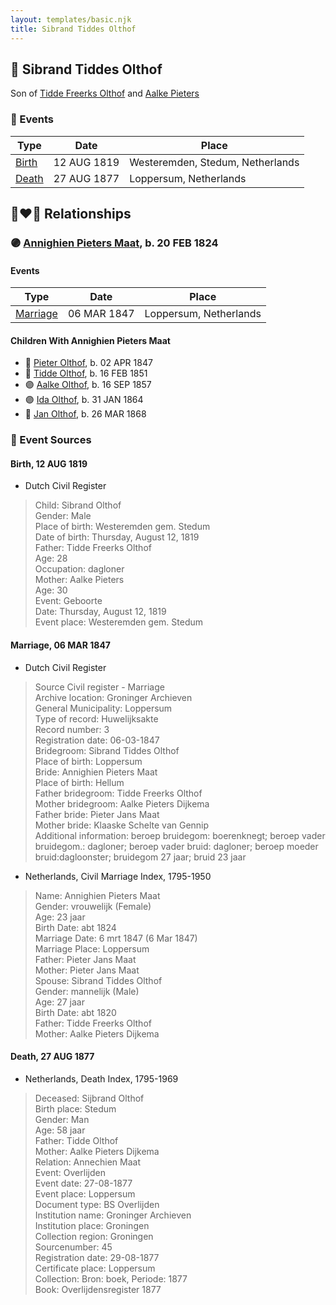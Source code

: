 ```yaml
---
layout: templates/basic.njk
title: Sibrand Tiddes Olthof
---
```

## 🔵 Sibrand Tiddes Olthof

Son of [Tidde Freerks Olthof](/people/7/7481187) and [Aalke Pieters](/people/7/70796984)

### 📆 Events

Type | Date | Place
------ | ------ | ------
[Birth](#event-3eb2027b-d49c-4d34-8e60-2ba91ac312b9) | 12 AUG 1819 | Westeremden, Stedum, Netherlands
[Death](#event-774c5c53-80d8-4065-8472-45a43ce7d11d) | 27 AUG 1877 | Loppersum, Netherlands

## 👩‍❤️‍👨 Relationships

### 🟣 [Annighien Pieters Maat](/people/7/7249878), b. 20 FEB 1824

#### Events

Type | Date | Place
------ | ------ | ------
[Marriage](#event-c8de7946-363d-4fc7-80c8-a15a83d7c15d) | 06 MAR 1847 | Loppersum, Netherlands
#### Children With Annighien Pieters Maat
* 🔵 [Pieter Olthof](/people/9/96395545), b. 02 APR 1847
* 🔵 [Tidde Olthof](/people/4/48588550), b. 16 FEB 1851
* 🟣 [Aalke Olthof](/people/1/12784340), b. 16 SEP 1857
* 🟣 [Ida Olthof](/people/6/60020862), b. 31 JAN 1864
* 🔵 [Jan Olthof](/people/2/25950288), b. 26 MAR 1868
### 📰 Event Sources

#### <a id="event-3eb2027b-d49c-4d34-8e60-2ba91ac312b9"></a> Birth, 12 AUG 1819
* Dutch Civil Register
>   
  > Child: Sibrand Olthof  
  > Gender: Male  
  > Place of birth: Westeremden gem. Stedum  
  > Date of birth: Thursday, August 12, 1819  
  > Father: Tidde Freerks Olthof  
  > Age: 28  
  > Occupation: dagloner  
  > Mother: Aalke Pieters  
  > Age: 30  
  > Event: Geboorte  
  > Date: Thursday, August 12, 1819  
  > Event place: Westeremden gem. Stedum

#### <a id="event-c8de7946-363d-4fc7-80c8-a15a83d7c15d"></a> Marriage, 06 MAR 1847
* Dutch Civil Register
>   
  > Source Civil register - Marriage  
  > Archive location: Groninger Archieven  
  > General Municipality: Loppersum  
  > Type of record: Huwelijksakte  
  > Record number: 3  
  > Registration date: 06-03-1847  
  > Bridegroom: Sibrand Tiddes Olthof  
  > Place of birth: Loppersum  
  > Bride: Annighien Pieters Maat  
  > Place of birth: Hellum  
  > Father bridegroom: Tidde Freerks Olthof  
  > Mother bridegroom: Aalke Pieters Dijkema  
  > Father bride: Pieter Jans Maat  
  > Mother bride: Klaaske Schelte van Gennip  
  > Additional information: beroep bruidegom: boerenknegt; beroep vader bruidegom.: dagloner; beroep vader bruid: dagloner; beroep moeder bruid:dagloonster; bruidegom 27 jaar; bruid 23 jaar
* Netherlands, Civil Marriage Index, 1795-1950
>   
  > Name: Annighien Pieters Maat  
  > Gender: vrouwelijk (Female)  
  > Age: 23 jaar  
  > Birth Date: abt 1824  
  > Marriage Date: 6 mrt 1847 (6 Mar 1847)  
  > Marriage Place: Loppersum  
  > Father: Pieter Jans Maat  
  > Mother: Pieter Jans Maat  
  > Spouse: Sibrand Tiddes Olthof  
  > Gender: mannelijk (Male)  
  > Age: 27 jaar  
  > Birth Date: abt 1820  
  > Father: Tidde Freerks Olthof  
  > Mother: Aalke Pieters Dijkema
#### <a id="event-774c5c53-80d8-4065-8472-45a43ce7d11d"></a> Death, 27 AUG 1877
* Netherlands, Death Index, 1795-1969
>   
  > Deceased: Sijbrand Olthof  
  > Birth place: Stedum  
  > Gender: Man  
  > Age: 58 jaar  
  > Father: Tidde Olthof  
  > Mother: Aalke Pieters Dijkema  
  > Relation: Annechien Maat  
  > Event: Overlijden  
  > Event date: 27-08-1877  
  > Event place: Loppersum  
  > Document type: BS Overlijden  
  > Institution name: Groninger Archieven  
  > Institution place: Groningen  
  > Collection region: Groningen  
  > Sourcenumber: 45  
  > Registration date: 29-08-1877  
  > Certificate place: Loppersum  
  > Collection: Bron: boek, Periode: 1877  
  > Book: Overlijdensregister 1877
